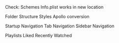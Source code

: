 Check:
Schemes
Info.plist works in new location

Folder Structure
Styles
Apollo conversion

Startup Navigation
Tab Navigation
Sidebar Navigation

Playlists
Liked
Recently Watched
